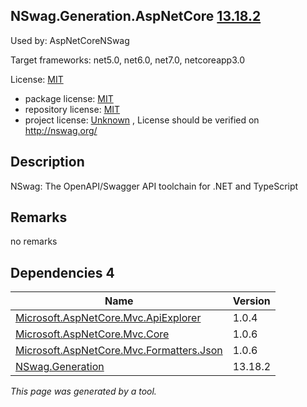 NSwag.Generation.AspNetCore [13.18.2](https://www.nuget.org/packages/NSwag.Generation.AspNetCore/13.18.2)
--------------------

Used by: AspNetCoreNSwag

Target frameworks: net5.0, net6.0, net7.0, netcoreapp3.0

License: [MIT](../../../../licenses/mit) 

- package license: [MIT](https://licenses.nuget.org/MIT) 
- repository license: [MIT](https://github.com/RicoSuter/NSwag.git) 
- project license: [Unknown](http://nswag.org/) , License should be verified on http://nswag.org/

Description
-----------
NSwag: The OpenAPI/Swagger API toolchain for .NET and TypeScript

Remarks
-----------
no remarks


Dependencies 4
-----------

|Name|Version|
|----------|:----|
|[Microsoft.AspNetCore.Mvc.ApiExplorer](../../../../packages/nuget.org/microsoft.aspnetcore.mvc.apiexplorer/1.0.4)|1.0.4|
|[Microsoft.AspNetCore.Mvc.Core](../../../../packages/nuget.org/microsoft.aspnetcore.mvc.core/1.0.6)|1.0.6|
|[Microsoft.AspNetCore.Mvc.Formatters.Json](../../../../packages/nuget.org/microsoft.aspnetcore.mvc.formatters.json/1.0.6)|1.0.6|
|[NSwag.Generation](../../../../packages/nuget.org/nswag.generation/13.18.2)|13.18.2|

*This page was generated by a tool.*